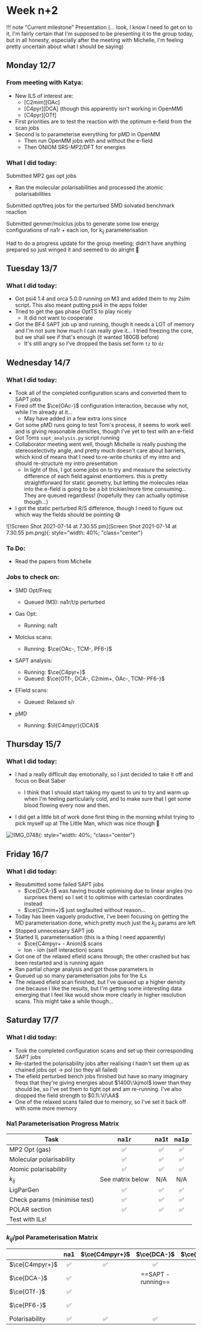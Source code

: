 # Week n+2

!!! note "Current milestone"
	Presentation (... look, I know I need to get on to it, I'm fairly certain that I'm supposed to be presenting it to the group today, but in all honesty, especially after the meeting with Michelle, I'm feeling pretty uncertain about what I should be saying)

## Monday 12/7

### From meeting with Katya:

* New ILS of interest are:
  * [C2mim]\[OAc]
  * [C4pyr]\[DCA] (though this apparently isn't working in OpenMM)
  * [C4pyr]\[OTf]
* First priorities are to test the reaction with the optimum e-field from the scan jobs
* Second is to parameterise everything for pMD in OpenMM
  * Then run OpenMM jobs with and without the e-field
  * Then ONIOM SRS-MP2/DFT for energies

### What I did today:

Submitted MP2 gas opt jobs

* Ran the molecular polarisabilities and processed the atomic polarisabilities

Submitted opt/freq jobs for the perturbed SMD solvated benchmark reaction

Submitted genmer/molclus jobs to generate some low energy configurations of na1r + each ion, for $k_{ij}$ parameterisation

Had to do a progress update for the group meeting; didn't have anything prepared so just winged it and seemed to do alright :slightly_smiling_face:



## Tuesday 13/7

### What I did today:

* Got psi4 1.4 and orca 5.0.0 running on M3 and added them to my 2slm script. This also meant putting psi4 in the apps folder
* Tried to get the gas phase OptTS to play nicely
  * It did not want to cooperate
* Got the BF4 SAPT job up and running, though it needs a LOT of memory and I'm not sure how much I can really give it... I tried freezing the core, but we shall see if that's enough (it wanted 180GB before)
  * It's still angry so I've dropped the basis set form `tz` to `dz`



## Wednesday 14/7

### What I did today:

* Took all of the completed configuration scans and converted them to SAPT jobs
* Fired off the $\ce{OAc-}$ configuration interaction, because why not, while I'm already at it...
  * May have added in a few extra ions since
* Got some pMD runs going to test Tom's process, it seems to work well and is giving reasonable densities, though I've yet to test with an e-field
* Got Toms `sapt_analysis.py` script running
* Collaborator meeting went well, though Michelle is really pushing the stereoselectivity angle, and pretty much doesn't care about barriers, which kind of means that I need to re-write chunks of my intro and should re-structure my intro presentation
  * In light of this, I got some jobs on to try and measure the selectivity difference of each field against enantiomers. this is pretty straightforward for static geometry, but letting the molecules relax into the e-field is going to be a bit trickier/more time consuming... They are queued regardless! (hopefully they can actually optimise though...)
* I got the static perturbed R/S difference, though I need to figure out which way the fields should be pointing :sweat_smile:

![!Screen Shot 2021-07-14 at 7.30.55 pm](Screen Shot 2021-07-14 at 7.30.55 pm.png){: style="width: 40%; "class="center"}

### To Do:

* Read the papers from Michelle

### Jobs to check on:

* SMD Opt/Freq:
  * Queued (M3): na1r/t/p perturbed
  
* Gas Opt:
  * Running: na1t
  
* Molclus scans: 
  * Running: $\ce{OAc-, TCM-, PF6-}$
  
* SAPT analysis: 
  * Running: $\ce{C4pyr+}$
  * Queued: $\ce{OTf-, DCA-, C2mim+, OAc-, TCM- PF6-}$
  
* EField scans:
  * Queued: Relaxed s/r
  
* pMD
  * Running: $\il{C4mpyr}{DCA}$
## Thursday 15/7

### What I did today:

* I had a really difficult day emotionally, so I just decided to take it off and focus on Beat Saber

  * I think that I should start taking my quest to uni to try and warm up when I'm feeling particularly cold, and to make sure that I get some blood flowing every now and then.
* I did get a little bit of work done first thing in the morning whilst trying to pick myself up at The Little Man, which was nice though :slightly_smiling_face:

![!IMG_0748](IMG_0748.jpeg){: style="width: 40%; "class="center"}

## Friday 16/7

### What I did today:

* Resubmitted some failed SAPT jobs
  * $\ce{DCA-}$ was having trouble optimising due to linear angles (no surprises there) so I set it to optimise with cartesian coordinates instead
  * $\ce{C2mim+}$ just segfaulted without reason...
* Today has been vaguely productive, I've been focusing on getting the MD parameterisation done, which pretty much just the $k_{ij}$ params are left
* Stopped unnecessary SAPT job
* Started IL parameterisation (this is a thing I need apparently)
  * $\ce{C4mpyr+ - Anion}$ scans
  * Ion - ion (self interaction) scans
* Got one of the relaxed efield scans through, the other crashed but has been restarted and is running again
* Ran partial charge analysis and got those parameters in
* Queued up so many parameterisation jobs for the ILs
* The relaxed efield scan finished, but I've queued up a higher density one because I like the results, but I'm getting some interesting data emerging that I feel like would show more clearly in higher resolution scans. This might take a while though...



## Saturday 17/7

### What I did today:

* Took the completed configuration scans and set up their corresponding SAPT jobs
* Re-started the polarisability jobs after realising I hadn't set them up as chained jobs opt -> pol (so they all failed)
* The efield perturbed bench jobs finished but have so many imaginary freqs that they're giving energies about $1400\:\kjmol$ lower than they should be, so I've set them to tight opt and am re-running. I've also dropped the field strength to $0.1\:V/\AA$
* One of the relaxed scans failed due to memory, so I've set it back off with some more memory



### Na1 Parameterisation Progress Matrix

| Task                         |        na1r        |        na1t        |        na1p        |
| ---------------------------- | :----------------: | :----------------: | :----------------: |
| MP2 Opt (gas)                | :white_check_mark: | :white_check_mark: | :white_check_mark: |
| Molecular polarisability     | :white_check_mark: | :white_check_mark: | :white_check_mark: |
| Atomic polarisability        | :white_check_mark: | :white_check_mark: | :white_check_mark: |
| $k_{ij}$                     |  See matrix below  |        N/A         |        N/A         |
| LigParGen                    | :white_check_mark: | :white_check_mark: | :white_check_mark: |
| Check params (minimise test) | :white_check_mark: | :white_check_mark: | :white_check_mark: |
| POLAR section                | :white_check_mark: | :white_check_mark: | :white_check_mark: |
| Test with ILs!               |                    |                    |                    |



### $k_{ij}$/pol Parameterisation Matrix

|                |        na1         |   $\ce{C4mpyr+}$   |    $\ce{DCA-}$     |    $\ce{OTf-}$     |    $\ce{PF6-}$     |
| -------------- | :----------------: | :----------------: | :----------------: | :----------------: | :----------------: |
| $\ce{C4mpyr+}$ | :white_check_mark: | :white_check_mark: | :white_check_mark: | :white_check_mark: | :white_check_mark: |
| $\ce{DCA-}$    | :white_check_mark: |                    | ==SAPT - running== |                    |                    |
| $\ce{OTf-}$    | :white_check_mark: |                    |                    | :white_check_mark: |                    |
| $\ce{PF6-}$    | :white_check_mark: |                    |                    |                    | ==SAPT - running== |
| Polarisability | :white_check_mark: | :white_check_mark: | :white_check_mark: | :white_check_mark: | :white_check_mark: |

